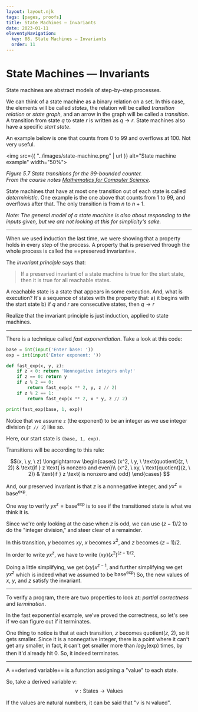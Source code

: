 ```yaml
---
layout: layout.njk
tags: [pages, proofs]
title: State Machines — Invariants
date: 2023-01-11
eleventyNavigation:
  key: 08. State Machines — Invariants
  order: 11
---
```


# State Machines — Invariants

State machines are abstract models of step-by-step processes.

We can think of a state machine as a binary relation on a set.
In this case, the elements will be called _states_, the relation will be called _transition relation_ or _state graph_, and an arrow in the graph will be called a _transition_.
A transition from state $q$ to state $r$ is written as $q \longrightarrow r$.
State machines also have a specific _start state_.

An example below is one that counts from 0 to 99 and overflows at 100. Not very useful.

<img src={{ "../images/state-machine.png" | url }} alt="State machine example" width="50%">

<p style="font-size: 14px; margin-bottom: 0;"><i>Figure 5.7 State transitions for the 99-bounded counter.</i></p>
<p style="font-size: 14px; margin-top: 0;"><i>From the course notes <a href="https://openlearninglibrary.mit.edu/assets/courseware/v1/3d66c5674cdf557081ff5baf836eb321/asset-v1:OCW+6.042J+2T2019+type@asset+block/MIT6_042JS15_Unit_I_1.9pdf.pdf">Mathematics for Computer Science</a>.</i></p>

State machines that have at most one transition out of each state is called _deterministic_. One example is the one above that counts from 1 to 99, and overflows after that. The only transition is from $n$ to $n + 1$.

_Note: The general model of a state machine is also about responding to the inputs given, but we are not looking at this for simplicity's sake._

---

When we used induction the last time, we were showing that a property holds in every step of the process.
A property that is preserved through the whole process is called the ==preserved invariant==.

The _invariant principle_ says that:
> If a preserved invariant of a state machine is true for the start state, then it is true for all reachable states.

A reachable state is a state that appears in some execution.
And, what is execution?
It's a sequence of states with the property that:
a) it begins with the start state
b) if $q$ and $r$ are consecutive states, then $q \longrightarrow r$

Realize that the invariant principle is just induction, applied to state machines.

---

There is a technique called _fast exponentiation_. Take a look at this code:

```python
base = int(input('Enter base: '))
exp = int(input('Enter exponent: '))

def fast_exp(x, y, z):
    if z < 0: return 'Nonnegative integers only!'
    if z == 0: return y
    if z % 2 == 0:
        return fast_exp(x ** 2, y, z // 2)
    if z % 2 == 1: 
        return fast_exp(x ** 2, x * y, z // 2)

print(fast_exp(base, 1, exp))

```

Notice that we assume `z` (the exponent) to be an integer as we use integer division (`z // 2`) like so.

Here, our start state is `(base, 1, exp)`.

Transitions will be according to this rule:

$$(x, \ y, \ z) \longrightarrow
\begin{cases}
(x^2, \ y, \ \text{quotient}(z, \ 2)) & \text{if } z \text{ is nonzero and even}\\
(x^2, \ xy, \ \text{quotient}(z, \ 2)) & \text{if  } z \text{ is nonzero and odd}
\end{cases}
$$

And, our preserved invariant is that $z$ is a nonnegative integer, and $yx^z = \text{base}^{\text{exp}}$.

One way to verify $yx^z = \text{base}^{\text{exp}}$ is to see if the transitioned state is what we think it is.

Since we're only looking at the case when $z$ is odd, we can use $(z - 1) / 2$ to do the "integer division," and steer clear of a remainder.

In this transition, $y$ becomes $xy$, $x$ becomes $x^2$, and $z$ becomes $(z - 1) / 2$.

In order to write $yx^z$, we have to write $(xy)(x^2)^{(z - 1) / 2}$.

Doing a little simplifying, we get $(xy)x^{z - 1}$, and further simplifying we get $yx^z$ which is indeed what we assumed to be $\text{base}^{\text{exp}}$!
So, the new values of $x$, $y$, and $z$ satisfy the invariant.

---

To verify a program, there are two properties to look at: _partial correctness_ and _termination_.

In the fast exponential example, we've proved the correctness, so let's see if we can figure out if it terminates.

One thing to notice is that at each transition, $z$ becomes $\text{quotient}(z, \ 2)$, so it gets smaller. Since it is a nonnegative integer, there is a point where it can't get any smaller, in fact, it can't get smaller more than $log_2(\text{exp})$ times, by then it'd already hit $0$. So, it indeed terminates.

---

A ==derived variable== is a function assigning a "value" to each state.

So, take a derived variable $v$: 
$$v : \text{States} \rightarrow \text{Values}$$

If the values are natural numbers, it can be said that "$v$ is $\mathbb{N}$ valued".

